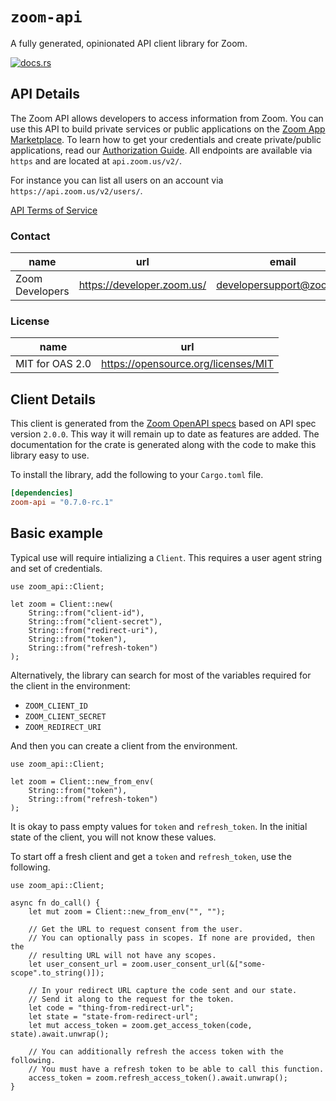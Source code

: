 # `zoom-api`

A fully generated, opinionated API client library for Zoom.

[![docs.rs](https://docs.rs/zoom-api/badge.svg)](https://docs.rs/zoom-api)

## API Details

The Zoom API allows developers to access information from Zoom. You can use this API to build private services or public applications on the [Zoom App Marketplace](http://marketplace.zoom.us). To learn how to get your credentials and create private/public applications, read our [Authorization Guide](https://marketplace.zoom.us/docs/guides/authorization/credentials).
All endpoints are available via `https` and are located at `api.zoom.us/v2/`.

For instance you can list all users on an account via `https://api.zoom.us/v2/users/`.

[API Terms of Service](https://zoom.us/docs/en-us/zoom_api_license_and_tou.html)

### Contact


| name | url | email |
|----|----|----|
| Zoom Developers | <https://developer.zoom.us/> | developersupport@zoom.us |

### License


| name | url |
|----|----|
| MIT for OAS 2.0 | <https://opensource.org/licenses/MIT> |


## Client Details

This client is generated from the [Zoom OpenAPI
specs](https://marketplace.zoom.us/docs/api-reference/zoom-api/Zoom%20API.oas2.json) based on API spec version `2.0.0`. This way it will remain
up to date as features are added. The documentation for the crate is generated
along with the code to make this library easy to use.


To install the library, add the following to your `Cargo.toml` file.

```toml
[dependencies]
zoom-api = "0.7.0-rc.1"
```

## Basic example

Typical use will require intializing a `Client`. This requires
a user agent string and set of credentials.

```
use zoom_api::Client;

let zoom = Client::new(
    String::from("client-id"),
    String::from("client-secret"),
    String::from("redirect-uri"),
    String::from("token"),
    String::from("refresh-token")
);
```

Alternatively, the library can search for most of the variables required for
the client in the environment:

- `ZOOM_CLIENT_ID`
- `ZOOM_CLIENT_SECRET`
- `ZOOM_REDIRECT_URI`

And then you can create a client from the environment.

```
use zoom_api::Client;

let zoom = Client::new_from_env(
    String::from("token"),
    String::from("refresh-token")
);
```

It is okay to pass empty values for `token` and `refresh_token`. In
the initial state of the client, you will not know these values.

To start off a fresh client and get a `token` and `refresh_token`, use the following.

```
use zoom_api::Client;

async fn do_call() {
    let mut zoom = Client::new_from_env("", "");

    // Get the URL to request consent from the user.
    // You can optionally pass in scopes. If none are provided, then the
    // resulting URL will not have any scopes.
    let user_consent_url = zoom.user_consent_url(&["some-scope".to_string()]);

    // In your redirect URL capture the code sent and our state.
    // Send it along to the request for the token.
    let code = "thing-from-redirect-url";
    let state = "state-from-redirect-url";
    let mut access_token = zoom.get_access_token(code, state).await.unwrap();

    // You can additionally refresh the access token with the following.
    // You must have a refresh token to be able to call this function.
    access_token = zoom.refresh_access_token().await.unwrap();
}
```

